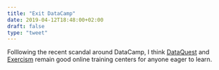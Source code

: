 ```yaml
---
title: "Exit DataCamp"
date: 2019-04-12T18:48:00+02:00
draft: false
type: "tweet"
---
```


Folllowing the recent scandal around DataCamp, I think [DataQuest](https://www.dataquest.io) and [Exercism](https://exercism.io)
remain good online training centers for anyone eager to learn.
